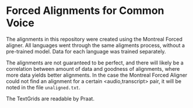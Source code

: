 # Forced Alignments for Common Voice

The alignments in this repository were created using the Montreal Forced aligner. All languages went through the same aligments process, without a pre-trained model. Data for each language was trained separately.

The alignments are not guaranteed to be perfect, and there will likely be a correlation between amount of data and goodness of alignments, where more data yields better alignments. In the case the Montreal Forced Aligner could not find an alignment for a certain <audio,transcript> pair, it will be noted in the file `unaligned.txt`.

The TextGrids are readable by Praat.

